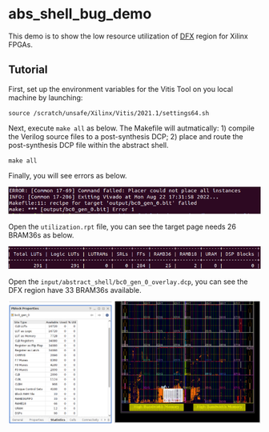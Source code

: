 # abs_shell_bug_demo
This demo is to show the low resource utilization of [DFX](https://www.xilinx.com/content/dam/xilinx/support/documents/sw_manuals/xilinx2021_2/ug909-vivado-partial-reconfiguration.pdf) region for Xilinx FPGAs.

## Tutorial 
First, set up the environment variables for the Vitis Tool on you local machine by launching:
```
source /scratch/unsafe/Xilinx/Vitis/2021.1/settings64.sh
```
Next, execute `make all` as below. The Makefile will autmatically: 1) compile the Verilog source files to a post-synthesis DCP; 2) place and route the post-synthesis DCP file within the abstract shell.

```
make all
```

Finally, you will see errors as below.

![](figures/make_err.png)

Open the `utilization.rpt` file, you can see the target page needs 26 BRAM36s as below.

![](figures/area.png)

Open the `input/abstract_shell/bc0_gen_0_overlay.dcp`, you can see the DFX region have 33 BRAM36s available.

![](figures/dfx_region.png)














